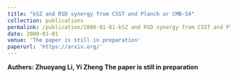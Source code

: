 ```yaml
---
title: "kSZ and RSD synergy from CSST and Planck or CMB-S4"
collection: publications
permalink: /publication/2000-01-01-kSZ and RSD synergy from CSST and Planck or CMB-S4
date: 2000-01-01
venue: 'The paper is still in preparation'
paperurl: 'https://arxiv.org/'
---
```

**Authers: Zhuoyang Li, Yi Zheng**
**The paper is still in preparation**



